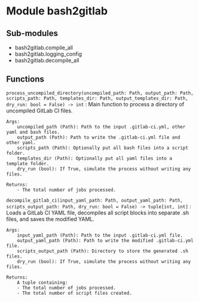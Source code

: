 # Module bash2gitlab

## Sub-modules

- bash2gitlab.compile_all
- bash2gitlab.logging_config
- bash2gitlab.decompile_all

## Functions

`process_uncompiled_directory(uncompiled_path: Path, output_path: Path, scripts_path: Path, templates_dir: Path, output_templates_dir: Path, dry_run: bool = False) ‑> int`
: Main function to process a directory of uncompiled GitLab CI files.

```text
Args:
    uncompiled_path (Path): Path to the input .gitlab-ci.yml, other yaml and bash files.
    output_path (Path): Path to write the .gitlab-ci.yml file and other yaml.
    scripts_path (Path): Optionally put all bash files into a script folder.
    templates_dir (Path): Optionally put all yaml files into a template folder.
    dry_run (bool): If True, simulate the process without writing any files.

Returns:
    - The total number of jobs processed.
```

`decompile_gitlab_ci(input_yaml_path: Path, output_yaml_path: Path, scripts_output_path: Path, dry_run: bool = False) ‑> tuple[int, int]`
: Loads a GitLab CI YAML file, decompiles all script blocks into separate .sh files,
and saves the modified YAML.

```text
Args:
    input_yaml_path (Path): Path to the input .gitlab-ci.yml file.
    output_yaml_path (Path): Path to write the modified .gitlab-ci.yml file.
    scripts_output_path (Path): Directory to store the generated .sh files.
    dry_run (bool): If True, simulate the process without writing any files.

Returns:
    A tuple containing:
    - The total number of jobs processed.
    - The total number of script files created.
```
